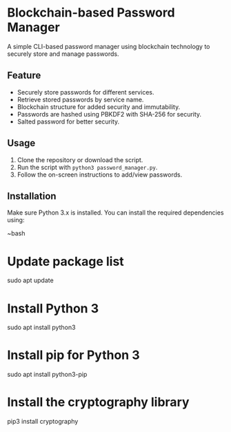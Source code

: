 # Blockchain-based Password Manager

A simple CLI-based password manager using blockchain technology to securely store and manage passwords.

## Feature
- Securely store passwords for different services.
- Retrieve stored passwords by service name.
- Blockchain structure for added security and immutability.
- Passwords are hashed using PBKDF2 with SHA-256 for security.
- Salted password for better security.

## Usage
1. Clone the repository or download the script.
2. Run the script with `python3 password_manager.py`.
3. Follow the on-screen instructions to add/view passwords.

## Installation
Make sure  Python 3.x is installed. You can install the required dependencies using:

~bash
# Update package list
sudo apt update

# Install Python 3
sudo apt install python3

# Install pip for Python 3
sudo apt install python3-pip

# Install the cryptography library
pip3 install cryptography





